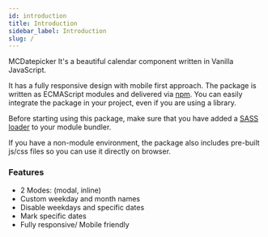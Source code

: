 ```yaml
---
id: introduction
title: Introduction
sidebar_label: Introduction
slug: /
---
```


MCDatepicker It's a beautiful calendar component written in Vanilla JavaScript.

It has a fully responsive design with mobile first approach.
The package is written as ECMAScript modules and delivered via [npm](https://www.npmjs.com/). You can easily integrate the package in your project, even if you are using a library.

Before starting using this package, make sure that you have added a [SASS loader](https://webpack.js.org/loaders/sass-loader/) to your module bundler.

If you have a non-module environment, the package also includes pre-built js/css files so you can use it directly on browser.

### Features

- 2 Modes: (modal, inline)
- Custom weekday and month names
- Disable weekdays and specific dates
- Mark specific dates
- Fully responsive/ Mobile friendly
